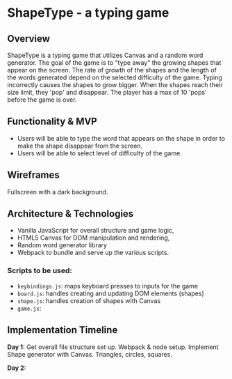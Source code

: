 # ShapeType - a typing game

## Overview

ShapeType is a typing game that utilizes Canvas and a random word generator. The goal of the game is to "type away" the growing shapes that appear on the screen. The rate of growth of the shapes and the length of the words generated depend on the selected difficulty of the game. Typing incorrectly causes the shapes to grow bigger. When the shapes reach their size limit, they 'pop' and disappear. The player has a max of 10 'pops' before the game is over.

## Functionality & MVP
* Users will be able to type the word that appears on the shape in order to make the shape disappear from the screen.
* Users will be able to select level of difficulty of the game.


## Wireframes


Fullscreen with a dark background.

## Architecture & Technologies

* Vanilla JavaScript for overall structure and game logic,
* HTML5 Canvas for DOM manipulation and rendering,
* Random word generator library
* Webpack to bundle and serve up the various scripts.

### Scripts to be used:
* `keybindings.js`: maps keyboard presses to inputs for the game
* `board.js`: handles creating and updating DOM elements (shapes)
* `shape.js`: handles creation of shapes with Canvas
* `game.js`: 

## Implementation Timeline

__Day 1:__ Get overall file structure set up. Webpack & node setup. Implement Shape generator with Canvas. Triangles, circles, squares.

__Day 2:__ 